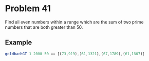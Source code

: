 # Problem 41

Find all even numbers within a range which are the sum of two prime numbers that are both greater than 50.

## Example
```elm
goldbachGT 1 2000 50 == [(73,919),(61,1321),(67,1789),(61,1867)]
```


